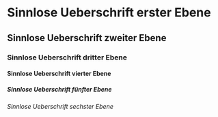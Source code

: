 # Sinnlose Ueberschrift erster Ebene
## Sinnlose Ueberschrift zweiter Ebene
### Sinnlose Ueberschrift dritter Ebene
#### Sinnlose Ueberschrift vierter Ebene
##### Sinnlose Ueberschrift fünfter Ebene
###### Sinnlose Ueberschrift sechster Ebene

